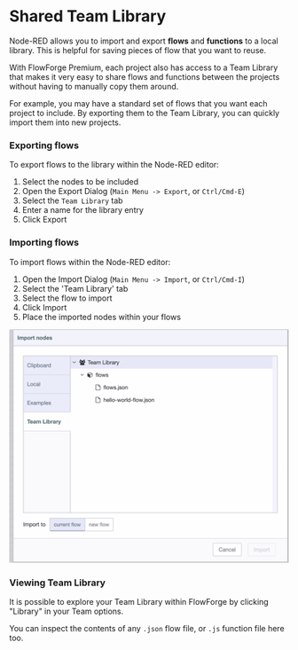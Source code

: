 # Shared Team Library

Node-RED allows you to import and export **flows** and **functions** to a local library. This is helpful
for saving pieces of flow that you want to reuse.

With FlowForge Premium, each project also has access to a Team Library that makes
it very easy to share flows and functions between the projects without having to manually copy
them around.

For example, you may have a standard set of flows that you want each project to
include. By exporting them to the Team Library, you can quickly import them into
new projects.

### Exporting flows

To export flows to the library within the Node-RED editor:

1. Select the nodes to be included
2. Open the Export Dialog (`Main Menu -> Export`, or `Ctrl/Cmd-E`)
3. Select the `Team Library` tab
4. Enter a name for the library entry
5. Click Export


### Importing flows

To import flows within the Node-RED editor:

1. Open the Import Dialog (`Main Menu -> Import`, or `Ctrl/Cmd-I`)
2. Select the 'Team Library' tab
3. Select the flow to import
4. Click Import
5. Place the imported nodes within your flows

![](./images/shared-lib-import.png)

### Viewing Team Library

It is possible to explore your Team Library within FlowForge by clicking "Library" in your Team options.

You can inspect the contents of any `.json` flow file, or `.js` function file here too.
